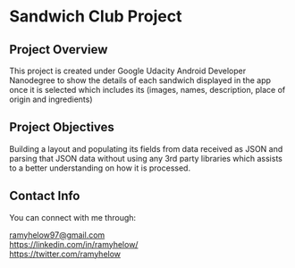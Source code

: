 # Sandwich Club Project 

## Project Overview
This project is created under Google Udacity Android Developer Nanodegree to
show the details of each sandwich displayed in the app once it is selected which includes its (images, names, description, place of origin and ingredients)

## Project Objectives
Building a layout and populating its fields from data received as JSON and parsing 
that JSON data without using any 3rd party libraries which assists to a better 
understanding on how it is processed.

## Contact Info
You can connect with me through:

ramyhelow97@gmail.com  
https://linkedin.com/in/ramyhelow/   
https://twitter.com/ramyhelow    
